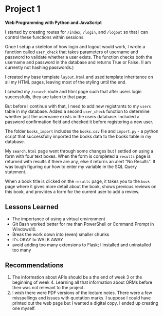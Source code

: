 # Project 1

**Web Programming with Python and JavaScript**

I started by creating routes for `/index`, `/login`, and `/logout` so that I can control these functions within sessions.

Once I setup a skeleton of how login and logout would work, I wrote a function called `user_check` that takes parameters of username and password to validate whether a user exists. The function checks both the username and password in the database and returns True or False. (I am currently not hashing passwords.)

I created my base template `layout.html` and used template inheritance on all my HTML pages, leaving most of the styling until the end.

I created my `/search` route and html page such that after users login successfully, they are taken to that page.

But before I continue with that, I need to add new registrants to my `users` table in my database. Added a second `user_check` function to determine whether just the username exists in the users database. Included a password confirmation field and checked it before registering a new user.

The folder `books_import` includes the `books.csv` file and `import.py` - a python script that successfully imported the books data to the books table in my database.

My `search.html` page went through some changes but I settled on using a form with four text boxes. When the form is completed a `results` page is returned with results if there are any, else it returns an alert "No Results".  It was tough figuring our how to enter my variable in the SQL Query statement.

When a book title is clicked on the `results` page, it takes you to the `book` page where it gives more detail about the book, shows previous reviews on this book, and provides a form for the current user to add a review.

## Lessons Learned
- The importance of using a virtual environment
- Git Bash worked better for me than PowerShell or Command Prompt in Windows10.
- Break the work down into (even) smaller chunks
- It's OKAY to WALK AWAY
- avoid adding too many extensions to Flask; I installed and uninstalled too many

## Recommendations
1.  The information about APIs should be a the end of week 3 or the beginning of week 4.  Learning all that information about ORMs before then was not relevant to the project.
2.  I wish there were PDF versions of the lecture notes.  There were a few misspellings and issues with quotation marks.  I suppose I could have printed out the web page but I wanted a digital copy.  I ended up creating one myself.

